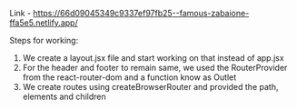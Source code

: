 Link - https://66d09045349c9337ef97fb25--famous-zabaione-ffa5e5.netlify.app/


Steps for working:
1) We create a layout.jsx file and start working on that instead of app.jsx
2) For the header and footer to remain same, we used the RouterProvider from the react-router-dom and a function know as Outlet
3) We create routes using createBrowserRouter and provided the path, elements and children
